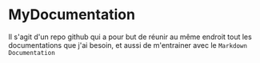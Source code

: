 # MyDocumentation
Il s'agit d'un repo github qui a pour but de réunir au même endroit tout les documentations que j'ai besoin, et aussi de m'entrainer avec le ``Markdown Documentation`` 